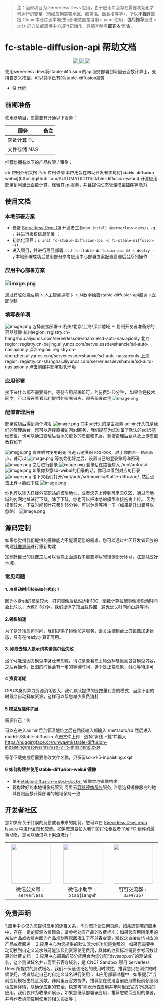 > 注：当前项目为 Serverless Devs
> 应用，由于应用中会存在需要初始化才可运行的变量（例如应用部署地区、服务名、函数名等等），所以**不推荐**直接 Clone 本仓库到本地进行部署或直接复制
> s.yaml 使用，**强烈推荐**通过 `s init` 的方法或应用中心进行初始化，详情可参考[部署 & 体验](#部署--体验) 。

# fc-stable-diffusion-api 帮助文档

<p align="center" class="flex justify-center">
    <a href="https://www.serverless-devs.com" class="ml-1">
    <img src="http://editor.devsapp.cn/icon?package=fc-stable-diffusion-api&type=packageType">
  </a>
  <a href="http://www.devsapp.cn/details.html?name=fc-stable-diffusion-api" class="ml-1">
    <img src="http://editor.devsapp.cn/icon?package=fc-stable-diffusion-api&type=packageVersion">
  </a>
  <a href="http://www.devsapp.cn/details.html?name=fc-stable-diffusion-api" class="ml-1">
    <img src="http://editor.devsapp.cn/icon?package=fc-stable-diffusion-api&type=packageDownload">
  </a>
</p>

<description>

使用serverless devs将stable-diffusion 的api服务部署到阿里云函数计算上，支持自定义模型，可以共享已有的stable-diffusion服务

</description>

<codeUrl>

- [:smiley_cat: 代码](https://github.com/devsapp/fc-stable-diffusion-api)

</codeUrl>
<preview>

</preview>

## 前期准备

使用该项目，您需要有开通以下服务：

<service>

| 服务      | 备注 |
| ------- | -- |
| 函数计算 FC |    |
| 文件存储 NAS |    |

</service>

推荐您拥有以下的产品权限 / 策略：
<auth>

</auth>
## 应用介绍文档
### 应用详情
本应用旨在帮助开发者实现将[stable-diffusion-webui](https://github.com/AUTOMATIC1111/stable-diffusion-webui) 开源应用部署到阿里云函数计算，保留其api服务，并且提供动态管理模型插件等能力
<appdetail id="flushContent">
</appdetail>

## 使用文档
### 本地部署方案
<deploy>

  - 安装 [Serverless Devs Cli](https://www.serverless-devs.com/serverless-devs/install)  开发者工具`npm install @serverless-devs/s -g`
    ，并进行[授权信息配置](https://docs.serverless-devs.com/fc/config) ；
  - 初始化项目：`s init fc-stable-diffusion-api -d fc-stable-diffusion-api`
  - 进入项目，并进行项目部署：`cd fc-stable-diffusion-api && s deploy - y`
本地部署成功后使用部分参考应用中心部署方案配置管理后台系列操作
</deploy>

### 应用中心部署方案
### ![image.png](https://intranetproxy.alipay.com/skylark/lark/0/2023/png/13970/1683461638633-942efd24-2edf-41bd-8654-89f115e348ae.png#clientId=u03391672-5bf6-4&from=paste&height=895&id=u334249e9&originHeight=1790&originWidth=3548&originalType=binary&ratio=2&rotation=0&showTitle=false&size=2234309&status=done&style=none&taskId=u76368d40-2f09-4f3b-a3e4-de7f5e8485b&title=&width=1774)
通过模版创建应用-> 人工智能选项卡-> AI数字绘画stable-diffusion api服务->立即创建
### 填写表单项
![image.png](https://intranetproxy.alipay.com/skylark/lark/0/2023/png/13970/1683461803985-e41d7585-5290-415f-aaf6-272cfea79c5b.png#clientId=u03391672-5bf6-4&from=paste&height=932&id=u8bafe9d1&originHeight=1864&originWidth=3386&originalType=binary&ratio=2&rotation=0&showTitle=false&size=1934288&status=done&style=none&taskId=u02aec15c-b0cc-4c02-abc4-96700bc4faa&title=&width=1693)
选择直接部署-> 杭州/北京/上海/深圳地域 -> 复制开发者准备好的容器镜像
 杭州region: registry.cn-hangzhou.aliyuncs.com/serverlessdevshanxie/sd-auto-nas:apionly
   北京region: registry.cn-beijing.aliyuncs.com/serverlessdevshanxie/sd-auto-nas:apionly
   深圳region: registry.cn-shenzhen.aliyuncs.com/serverlessdevshanxie/sd-auto-nas:apionly
   上海region: registry.cn-shanghai.aliyuncs.com/serverlessdevshanxie/sd-auto-nas:apionly 
点击创建并部署默认环境
### 应用部署
接下来什么都不需要操作，等待应用部署即可，约花费5-10分钟， 如果你是技术同学，可以展开看看我们提供的部署日志，观察部署过程
![image.png](https://intranetproxy.alipay.com/skylark/lark/0/2023/png/13970/1683461882180-9c03225c-6083-48dc-9d41-c4d250a4078f.png#clientId=u03391672-5bf6-4&from=paste&height=763&id=u3eafadd6&originHeight=1526&originWidth=2974&originalType=binary&ratio=2&rotation=0&showTitle=false&size=1679012&status=done&style=none&taskId=u903b7e84-f059-4236-b21c-221e450f505&title=&width=1487)

### 配置管理后台
部署成功后得到两个域名
![image.png](https://intranetproxy.alipay.com/skylark/lark/0/2023/png/13970/1683462322986-6dd3cc6c-de40-4f0f-aa9f-a08781fcec4d.png#clientId=u03391672-5bf6-4&from=paste&height=255&id=ua83aae53&originHeight=510&originWidth=1648&originalType=binary&ratio=2&rotation=0&showTitle=false&size=340481&status=done&style=none&taskId=ud1417aee-7314-4cfa-a4b6-83794124dae&title=&width=824)
其中sd开头的是主服务
admin开头的是我们的管理后台，您可以选择直接访问sd服务，我们提前为您准备了默认的sd1.5基础模型，也可以通过管理后台添加更多的模型和扩展，登录管理后台以及上传模型教程如下

![image.png](https://intranetproxy.alipay.com/skylark/lark/0/2023/png/13970/1683462407669-d8321fe2-e5c3-4858-84be-e27fc51449fa.png#clientId=u03391672-5bf6-4&from=paste&height=923&id=uf26f0147&originHeight=1846&originWidth=3522&originalType=binary&ratio=2&rotation=0&showTitle=false&size=5431845&status=done&style=none&taskId=u2ade747c-a250-4d08-82d4-af7043ff905&title=&width=1761)
管理后台使用的是 可道云提供的 kod-box，对于你而言一路点点点，就可以
![image.png](https://intranetproxy.alipay.com/skylark/lark/0/2023/png/13970/1683462449802-e95a58af-2aef-4908-a047-4e0a24a85b97.png#clientId=u03391672-5bf6-4&from=paste&height=620&id=u5de0c684&originHeight=1240&originWidth=1698&originalType=binary&ratio=2&rotation=0&showTitle=false&size=1362726&status=done&style=none&taskId=u9b5f01bd-4296-408e-9bc7-5827c044b22&title=&width=849)
等初始化好之后，设置自己的登录账号和密码
![image.png](https://intranetproxy.alipay.com/skylark/lark/0/2023/png/13970/1683462492174-aff0e298-c20a-42a2-8c26-7aceb3f89be2.png#clientId=u03391672-5bf6-4&from=paste&height=825&id=uec11eb95&originHeight=1650&originWidth=2722&originalType=binary&ratio=2&rotation=0&showTitle=false&size=3978912&status=done&style=none&taskId=ubb7da915-9392-48de-b946-3ce287ffc41&title=&width=1361)
之后进行登录
![image.png](https://intranetproxy.alipay.com/skylark/lark/0/2023/png/13970/1683462570237-b92cd673-b0a8-4990-a2b0-6000e3c52f33.png#clientId=u03391672-5bf6-4&from=paste&height=604&id=u0cee9d6b&originHeight=1208&originWidth=1158&originalType=binary&ratio=2&rotation=0&showTitle=false&size=1292053&status=done&style=none&taskId=uf04dc207-be0d-4fde-8218-0270a2fbf00&title=&width=579)
登录后在路径输入 /mnt/auto/sd
![image.png](https://intranetproxy.alipay.com/skylark/lark/0/2023/png/13970/1683462657365-fbeffad5-959e-4146-93fc-7fc7870acba5.png#clientId=u03391672-5bf6-4&from=paste&height=877&id=u5bdf6be3&originHeight=1754&originWidth=3546&originalType=binary&ratio=2&rotation=0&showTitle=false&size=1801931&status=done&style=none&taskId=u9f5ca6e2-c5c5-4681-a2fe-a921b95de25&title=&width=1773)
如果你熟悉sd-webui的目录的话，你可以看到对应的目录
![image.png](https://intranetproxy.alipay.com/skylark/lark/0/2023/png/13970/1683462697869-704c768f-8081-40de-b9f8-695947d510a9.png#clientId=u03391672-5bf6-4&from=paste&height=722&id=u3075dff9&originHeight=1444&originWidth=3472&originalType=binary&ratio=2&rotation=0&showTitle=false&size=1676917&status=done&style=none&taskId=ua4e68371-f843-439d-9049-bf2c8e8f6db&title=&width=1736)
接下来我们打开/mnt/auto/sd/models/Stable-diffusion/ ,然后点击上传->离线下载
![image.png](https://intranetproxy.alipay.com/skylark/lark/0/2023/png/13970/1683462759753-fcb5f1f7-12b8-44c9-9386-ebdf6d8ca78f.png#clientId=u03391672-5bf6-4&from=paste&height=890&id=ud0edb1b4&originHeight=1780&originWidth=3564&originalType=binary&ratio=2&rotation=0&showTitle=false&size=1855469&status=done&style=none&taskId=u990255b9-b49a-4a1e-833f-2399b066f98&title=&width=1782)


你也可以输入已经外部网站的模型地址，或者您先上传到阿里云OSS，通过同地域的内网地址进行下载，除了下载，你也可以把本地的模型直接拖拽上传。
因为模型较大，下载时间预计花费5-15分钟，可以休息等待一下（如果提升出错可以忽略）
![image.png](https://intranetproxy.alipay.com/skylark/lark/0/2023/png/13970/1683465959658-c672bd36-cde0-4d83-bef5-1e47f9c601ee.png#clientId=u03391672-5bf6-4&from=paste&height=795&id=u65ee50e7&originHeight=1590&originWidth=3524&originalType=binary&ratio=2&rotation=0&showTitle=false&size=1670748&status=done&style=none&taskId=u1fa844fb-df6f-4672-982b-3f6d9406807&title=&width=1762)





<usedetail id="flushContent">

## 源码定制
如果您觉得我们提供的镜像能力不能满足您的需求，您可以通过社区开发者开放的构建[镜像源码](https://github.com/ai-app-with-serverless/fc-stable-diffusion-image/tree/apionly)进行重新构建


定制好自己的镜像之后可以替换上面流程中需要填写的镜像部分即可，注意对应好地域。


### 常见问题

#### 1. 冷启动时间较长如何优化？

因为本身sd的模型较大，打包镜像后依然达到10G，函数计算拉起镜像冷启动时间会比较长，大概2-5分钟，我们提供了预加载界面，避免您长时间的白屏等待。

#### 2.镜像加速

为了提升冷启动时间，我们提供了镜像加速服务，请关注控制台上的镜像加速状态，只有在ready才真正可用。

#### 3. 刚进去输入提示词构建偶尔会失败

这个可能是因为模型本身还未加载，请注意查看左上角选择框里面包含模型内容，之后再操作。出图的时候会有一定的等待时间，这个是正常现象，耐心等待即可

#### 4 资费消耗

GPU本身对算力资源消耗较大，我们默认提供的是按量付费的模式，当您不用的时候会自动释放资源，这样可以帮您减少资费消耗

#### 5 模型及插件扩展

需要自己上传

可以在进入admin后台管理地址之后在路径输入框输入
/mnt/auto/sd
然后进入models/Stable-diffusion 点击文件上传，选择”离线下载“并输入
https://huggingface.co/runwayml/stable-diffusion-inpainting/resolve/main/sd-v1-5-inpainting.ckpt

等带下载完成后需要修改文件名称，只保留sd-v1-5-inpainting.ckpt

#### 6 如何构建并使用stable-diffusion-webui 镜像

- 使用[stable-diffusion-webui-docker](https://github.com/AbdBarho/stable-diffusion-webui-docker)
  镜像本地镜像构建
- 将构建好的本地镜像托管到
  阿里云[容器镜像服务](https://help.aliyun.com/document_detail/257112.html?spm=a2c4g.410107.0.0.5b4036b9BUO0T5)服务,
  注意选择镜像服务的地域要跟函数计算部署的地域保持一致

</usedetail>

<devgroup>

## 开发者社区

您如果有关于错误的反馈或者未来的期待，您可以在
[Serverless Devs repo Issues](https://github.com/serverless-devs/serverless-devs/issues)
中进行反馈和交流。如果您想要加入我们的讨论组或者了解 FC 组件的最新动态，您可以通过以下渠道进行：

<p align="center">

| <img src="https://serverless-article-picture.oss-cn-hangzhou.aliyuncs.com/1635407298906_20211028074819117230.png" width="130px" > | <img src="https://serverless-article-picture.oss-cn-hangzhou.aliyuncs.com/1635407044136_20211028074404326599.png" width="130px" > | <img src="https://serverless-article-picture.oss-cn-hangzhou.aliyuncs.com/1635407252200_20211028074732517533.png" width="130px" > |
| --------------------------------------------------------------------------------------------------------------------------------- | --------------------------------------------------------------------------------------------------------------------------------- | --------------------------------------------------------------------------------------------------------------------------------- |
| <center>微信公众号：`serverless`</center>                                                                                               | <center>微信小助手：`xiaojiangwh`</center>                                                                                              | <center>钉钉交流群：`33947367`</center>                                                                                                 |

</p>
</devgroup>

## 免责声明

<disclaimers>

1.应用中心仅为您提供应用的逻辑关系，不为您托管任何资源。如果您部署的应用中，存在一定的资源收费现象，请参考对应产品的收费标准；如果您应用所使用的某些产品或者服务因为产品规划等原因发生了不兼容变更，建议您直接咨询对应的产品或者服务；
2.应用中心为您提供的默认流水线功能是免费的，如果您需要手动切换到自定义流水线可能涉及到资源使用费用，具体的收费标准需要参考函数计算的计费文档；
3.应用中心部署的部分应用会为您分配“devsapp.cn”的测试域名，这个测试域名并非阿里云官方域名，是 CNCF Sandbox 项目 Serverless
Devs 所提供的测试域名，我们不保证该域名的使用时效性，推荐您只在测试的时候使用，或者绑定自己的自定义域名进行使用；
4.应用部署过程中，如果提示“当前应用模板由社区贡献，非阿里云官方提供，推荐您在使用当前应用模板前仔细阅读应用详情，以确保应用的安全，稳定等”则表示该应用并非阿里云官方所提供的应用，我们仅作为收录和展示，如果您继续部署该应用，推荐您联系应用的作者，并与作者协商应用使用的相关协议等；

</disclaimers>